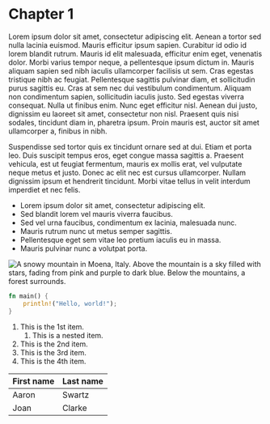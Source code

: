 # Chapter 1

Lorem ipsum dolor sit amet, consectetur adipiscing elit. Aenean a tortor sed nulla lacinia euismod. Mauris efficitur ipsum sapien. Curabitur id odio id lorem blandit rutrum. Mauris id elit malesuada, efficitur enim eget, venenatis dolor. Morbi varius tempor neque, a pellentesque ipsum dictum in. Mauris aliquam sapien sed nibh iaculis ullamcorper facilisis ut sem. Cras egestas tristique nibh ac feugiat. Pellentesque sagittis pulvinar diam, et sollicitudin purus sagittis eu. Cras at sem nec dui vestibulum condimentum. Aliquam non condimentum sapien, sollicitudin iaculis justo. Sed egestas viverra consequat. Nulla ut finibus enim. Nunc eget efficitur nisl. Aenean dui justo, dignissim eu laoreet sit amet, consectetur non nisl. Praesent quis nisi sodales, tincidunt diam in, pharetra ipsum. Proin mauris est, auctor sit amet ullamcorper a, finibus in nibh.

Suspendisse sed tortor quis ex tincidunt ornare sed at dui. Etiam et porta leo. Duis suscipit tempus eros, eget congue massa sagittis a. Praesent vehicula, est ut feugiat fermentum, mauris ex mollis erat, vel vulputate neque metus et justo. Donec ac elit nec est cursus ullamcorper. Nullam dignissim ipsum et hendrerit tincidunt. Morbi vitae tellus in velit interdum imperdiet et nec felis.


 * Lorem ipsum dolor sit amet, consectetur adipiscing elit.
 * Sed blandit lorem vel mauris viverra faucibus.
 * Sed vel urna faucibus, condimentum ex lacinia, malesuada nunc.
 * Mauris rutrum nunc ut metus semper sagittis.
 * Pellentesque eget sem vitae leo pretium iaculis eu in massa.
 * Mauris pulvinar nunc a volutpat porta.

![A snowy mountain in Moena, Italy. Above the mountain is a sky filled with stars, fading from pink and purple to dark blue. Below the mountains, a forest surrounds.](https://images.unsplash.com/photo-1519681393784-d120267933ba?ixlib=rb-1.2.1&ixid=MnwxMjA3fDB8MHxwaG90by1wYWdlfHx8fGVufDB8fHx8&auto=format&fit=crop&w=1740&q=80)

```rust
fn main() {
	println!("Hello, world!");
}
```

 1. This is the 1st item.
    1. This is a nested item.
 2. This is the 2nd item.
 3. This is the 3rd item.
 4. This is the 4th item.

| First name | Last name |
| ---------- | --------- |
| Aaron      | Swartz    |
| Joan       | Clarke    |
